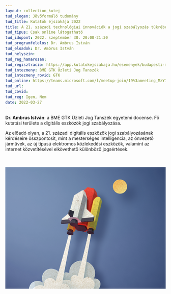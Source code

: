 ```yaml
---
layout: collection_kutej
tud_slogen: Jövőformáló tudomány
tud_title: Kutatók éjszakája 2022
title: A 21. századi technológiai innovációk a jogi szabályozás tükrében
tud_tipus: Csak online látogatható
tud_idopont: 2022. szeptember 30. 20:00-21:30
tud_programfelelos: Dr. Ambrus István
tud_eloadok: Dr. Ambrus István
tud_helyszin:
tud_reg_hamarosan:
tud_regisztracio: https://app.kutatokejszakaja.hu/esemenyek/budapesti-muszaki-es-gazdasagtudomanyi-egyetem/a-21-szazadi-technologiai-innovaciok-a-jogi-szabalyozas-tukreben
tud_intezmeny: BME GTK Üzleti Jog Tanszék 
tud_intezmeny_rovid: GTK
tud_online: https://teams.microsoft.com/l/meetup-join/19%3ameeting_MzY1YzNkMDItNTJmZi00ZGE2LTg0NTctNWVhMWZlMDFmNTI5%40thread.v2/0?context=%7b%22Tid%22%3a%226a3548ab-7570-4271-91a8-58da00697029%22%2c%22Oid%22%3a%224c7825cd-5914-4c3c-b8aa-8734ac2caf09%22%7d
tud_url:
tud_covid:
tud_reg: Igen, Nem
date: 2022-03-27
---
```



<b>Dr. Ambrus István</b>: a BME GTK Üzleti Jog Tanszék egyetemi docense. Fő kutatási területe a digitális eszközök jogi szabályozása.

Az előadó olyan, a 21. századi digitális eszközök jogi szabályozásának kérdéseire összpontosít, mint a mesterséges intelligencia, az önvezető járművek, az új típusú elektromos közlekedési eszközök, valamint az internet közvetítésével elkövethető különböző jogsértések.

<br><br>
<img src="images/A-21-szazadi-technologiai-innovaciok-a-jogi-szabalyozas-tukreben.png" max-width="500" class="center">